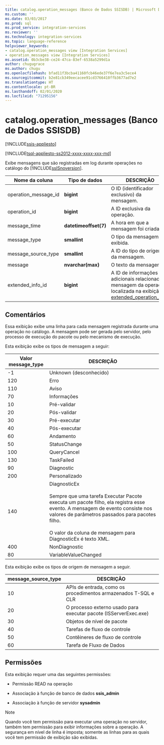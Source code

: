 ```yaml
---
title: catalog.operation_messages (Banco de Dados SSISDB) | Microsoft Docs
ms.custom: ''
ms.date: 03/03/2017
ms.prod: sql
ms.prod_service: integration-services
ms.reviewer: ''
ms.technology: integration-services
ms.topic: language-reference
helpviewer_keywords:
- catalog.operation_messages view [Integration Services]
- operation_messages view [Integration Services]
ms.assetid: 0b3cbe38-ce24-47ca-83ef-6538a5299d1a
author: chugugrace
ms.author: chugu
ms.openlocfilehash: bfad11f3bcba41160fcb46ede37f6e7ea3c5ece4
ms.sourcegitcommit: b2e81cb349eecacee91cd3766410ffb3677ad7e2
ms.translationtype: HT
ms.contentlocale: pt-BR
ms.lasthandoff: 02/01/2020
ms.locfileid: "71295156"
---
```

# <a name="catalogoperation_messages-ssisdb-database"></a>catalog.operation_messages (Banco de Dados SSISDB)

[!INCLUDE[ssis-appliesto](../../includes/ssis-appliesto-ssvrpluslinux-asdb-asdw-xxx.md)]


[!INCLUDE[tsql-appliesto-ss2012-xxxx-xxxx-xxx-md](../../includes/tsql-appliesto-ss2012-xxxx-xxxx-xxx-md.md)]

  Exibe mensagens que são registradas em log durante operações no catálogo do [!INCLUDE[ssISnoversion](../../includes/ssisnoversion-md.md)].  
  
|Nome da coluna|Tipo de dados|DESCRIÇÃO|  
|-----------------|---------------|-----------------|  
|operation_message_id|**bigint**|O ID (identificador exclusivo) da mensagem.|  
|operation_id|**bigint**|A ID exclusiva da operação.|  
|message_time|**datetimeoffset(7)**|A hora em que a mensagem foi criada.|  
|message_type|**smallint**|O tipo da mensagem exibida.|  
|message_source_type|**smallint**|A ID do tipo de origem da mensagem.|  
|message|**nvarchar(max)**|O texto da mensagem.|  
|extended_info_id|**bigint**|A ID de informações adicionais relacionadas à mensagem da operação, localizada na exibição [extended_operation_info](../../integration-services/system-views/catalog-extended-operation-info-ssisdb-database.md).|  
  
## <a name="remarks"></a>Comentários  
 Essa exibição exibe uma linha para cada mensagem registrada durante uma operação no catálogo. A mensagem pode ser gerada pelo servidor, pelo processo de execução do pacote ou pelo mecanismo de execução.  
  
 Esta exibição exibe os tipos de mensagem a seguir:  
  
|Valor **message_type**|DESCRIÇÃO|  
|-----------------------------|-----------------|  
|-1|Unknown (desconhecido)|  
|120|Erro|  
|110|Aviso|  
|70|Informações|  
|10|Pré-validar|  
|20|Pós-validar|  
|30|Pré-executar|  
|40|Pós-executar|  
|60|Andamento|  
|50|StatusChange|  
|100|QueryCancel|  
|130|TaskFailed|  
|90|Diagnostic|  
|200|Personalizado|  
|140|DiagnosticEx<br /><br /> Sempre que uma tarefa Executar Pacote executa um pacote filho, ela registra esse evento. A mensagem de evento consiste nos valores de parâmetros passados para pacotes filho.<br /><br /> O valor da coluna de mensagem para DiagnosticEx é texto XML.|  
|400|NonDiagnostic|  
|80|VariableValueChanged|  
  
 Esta exibição exibe os tipos de origem de mensagem a seguir.  
  
|**message_source_type**|DESCRIÇÃO|  
|-------------------------------|-----------------|  
|10|APIs de entrada, como os procedimentos armazenados T-SQL e CLR|  
|20|O processo externo usado para executar pacote (ISServerExec.exe)|  
|30|Objetos de nível de pacote|  
|40|Tarefas de fluxo de controle|  
|50|Contêineres de fluxo de controle|  
|60|Tarefa de Fluxo de Dados|  
  
## <a name="permissions"></a>Permissões  
 Esta exibição requer uma das seguintes permissões:  
  
-   Permissão READ na operação  
  
-   Associação à função de banco de dados **ssis_admin**  
  
-   Associação à função de servidor **sysadmin**  
  
> [!NOTE]  
>  Quando você tem permissão para executar uma operação no servidor, também tem permissão para exibir informações sobre a operação. A segurança em nível de linha é imposta; somente as linhas para as quais você tem permissão de exibição são exibidas.  
  
  
